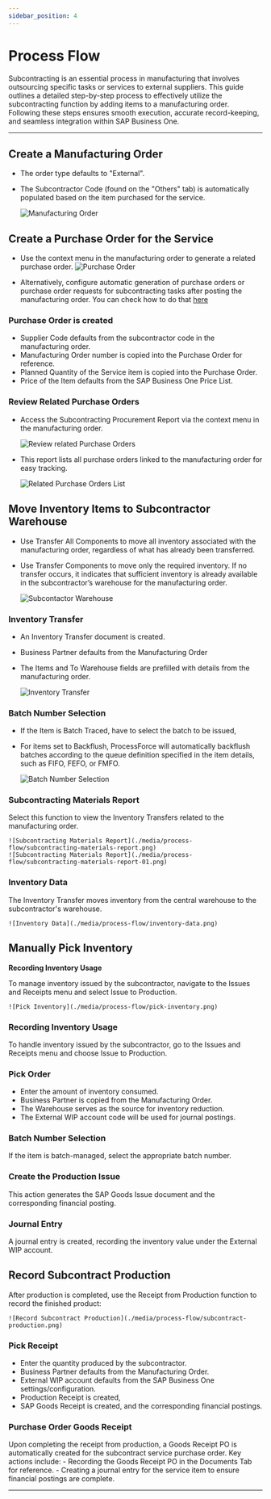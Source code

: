 ```yaml
---
sidebar_position: 4
---
```


# Process Flow

Subcontracting is an essential process in manufacturing that involves outsourcing specific tasks or services to external suppliers. This guide outlines a detailed step-by-step process to effectively utilize the subcontracting function by adding items to a manufacturing order. Following these steps ensures smooth execution, accurate record-keeping, and seamless integration within SAP Business One.

---

## Create a Manufacturing Order

- The order type defaults to "External".
- The Subcontractor Code (found on the "Others" tab) is automatically populated based on the item purchased for the service.

    ![Manufacturing Order](./media/process-flow/manufacturing-order.png)

## Create a Purchase Order for the Service

- Use the context menu in the manufacturing order to generate a related purchase order.
    ![Purchase Order](./media/process-flow/purchase-order.png)

- Alternatively, configure automatic generation of purchase orders or purchase order requests for subcontracting tasks after posting the manufacturing order. You can check how to do that [here](../../system-initialization/general-settings/subcontracting-tab.md)

### Purchase Order is created

- Supplier Code defaults from the subcontractor code in the manufacturing order.
- Manufacturing Order number is copied into the Purchase Order for reference.
- Planned Quantity of the Service item is copied into the Purchase Order.
- Price of the Item defaults from the SAP Business One Price List.

### Review Related Purchase Orders

- Access the Subcontracting Procurement Report via the context menu in the manufacturing order.

    ![Review related Purchase Orders](./media/process-flow/purchase-order-01.png)

- This report lists all purchase orders linked to the manufacturing order for easy tracking.

    ![Related Purchase Orders List](./media/process-flow/purchase-order-list.png)

## Move Inventory Items to Subcontractor Warehouse

- Use Transfer All Components to move all inventory associated with the manufacturing order, regardless of what has already been transferred.
- Use Transfer Components to move only the required inventory. If no transfer occurs, it indicates that sufficient inventory is already available in the subcontractor’s warehouse for the manufacturing order.

    ![Subcontactor Warehouse](./media/process-flow/subcon-issue.png)

### Inventory Transfer

- An Inventory Transfer document is created.
- Business Partner defaults from the Manufacturing Order
- The Items and To Warehouse fields are prefilled with details from the manufacturing order.

    ![Inventory Transfer](./media/process-flow/inventory-transfer.png)

### Batch Number Selection

- If the Item is Batch Traced, have to select the batch to be issued,
- For items set to Backflush, ProcessForce will automatically backflush batches according to the queue definition specified in the item details, such as FIFO, FEFO, or FMFO.

    ![Batch Number Selection](./media/process-flow/batch-number-selection.png)

### Subcontracting Materials Report

Select this function to view the Inventory Transfers related to the manufacturing order.

    ![Subcontracting Materials Report](./media/process-flow/subcontracting-materials-report.png)
    ![Subcontracting Materials Report](./media/process-flow/subcontracting-materials-report-01.png)

### Inventory Data

The Inventory Transfer moves inventory from the central warehouse to the subcontractor's warehouse.

    ![Inventory Data](./media/process-flow/inventory-data.png)

## Manually Pick Inventory

**Recording Inventory Usage**

To manage inventory issued by the subcontractor, navigate to the Issues and Receipts menu and select Issue to Production.

    ![Pick Inventory](./media/process-flow/pick-inventory.png)

### Recording Inventory Usage

To handle inventory issued by the subcontractor, go to the Issues and Receipts menu and choose Issue to Production.

### Pick Order

- Enter the amount of inventory consumed.
- Business Partner is copied from the Manufacturing Order.
- The Warehouse serves as the source for inventory reduction.
- The External WIP account code will be used for journal postings.

### Batch Number Selection

If the item is batch-managed, select the appropriate batch number.

### Create the Production Issue

This action generates the SAP Goods Issue document and the corresponding financial posting.

### Journal Entry

A journal entry is created, recording the inventory value under the External WIP account.

## Record Subcontract Production

After production is completed, use the Receipt from Production function to record the finished product:

    ![Record Subcontract Production](./media/process-flow/subcontract-production.png)

### Pick Receipt

- Enter the quantity produced by the subcontractor.
- Business Partner defaults from the Manufacturing Order.
- External WIP account defaults from the SAP Business One settings/configuration.
- Production Receipt is created,
- SAP Goods Receipt is created, and the corresponding financial postings.

### Purchase Order Goods Receipt

Upon completing the receipt from production, a Goods Receipt PO is automatically created for the subcontract service purchase order. Key actions include:
    - Recording the Goods Receipt PO in the Documents Tab for reference.
    - Creating a journal entry for the service item to ensure financial postings are complete.

---
